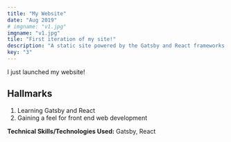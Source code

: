 ```yaml
---
title: "My Website"
date: "Aug 2019"
# imgname: "v1.jpg"
imgname: "v1.jpg"
tile: "First iteration of my site!"
description: "A static site powered by the Gatsby and React frameworks."
key: "3"
---
```


I just launched my website!

## Hallmarks  
1. Learning Gatsby and React
2. Gaining a feel for front end web development


__**Technical Skills/Technologies Used:**__ Gatsby, React